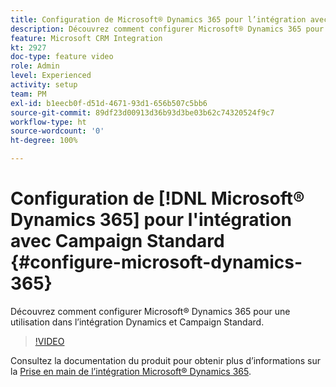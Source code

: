 ```yaml
---
title: Configuration de Microsoft® Dynamics 365 pour l’intégration avec Campaign Standard
description: Découvrez comment configurer Microsoft® Dynamics 365 pour une utilisation dans l'intégration Dynamics et Campaign Standard.
feature: Microsoft CRM Integration
kt: 2927
doc-type: feature video
role: Admin
level: Experienced
activity: setup
team: PM
exl-id: b1eecb0f-d51d-4671-93d1-656b507c5bb6
source-git-commit: 89df23d00913d36b93d3be03b62c74320524f9c7
workflow-type: ht
source-wordcount: '0'
ht-degree: 100%

---
```


# Configuration de [!DNL Microsoft® Dynamics 365] pour l&#39;intégration avec Campaign Standard {#configure-microsoft-dynamics-365}

Découvrez comment configurer Microsoft® Dynamics 365 pour une utilisation dans lʼintégration Dynamics et Campaign Standard.

>[!VIDEO](https://video.tv.adobe.com/v/27637?quality=12&learn=on)

Consultez la documentation du produit pour obtenir plus dʼinformations sur la [Prise en main de l’intégration Microsoft® Dynamics 365](https://experienceleague.adobe.com/docs/campaign-standard/using/integrating-with-adobe-cloud/campaign-and-microsoft-dynamics-365/d365-acs-get-started.html?lang=fr).
